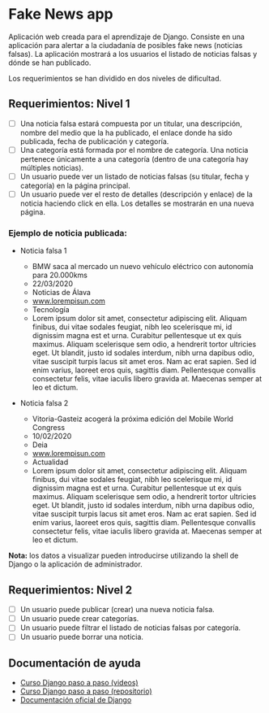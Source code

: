 # Fake News app
Aplicación web creada para el aprendizaje de Django.
Consiste en una aplicación para alertar a la ciudadanía de posibles fake news (noticias falsas). La aplicación mostrará a los usuarios el listado de noticias falsas y dónde se han publicado.

Los requerimientos se han dividido en dos niveles de dificultad.

## Requerimientos: Nivel 1

-   [ ] Una noticia falsa estará compuesta por un titular, una descripción, nombre del medio que la ha publicado, el enlace donde ha sido publicada, fecha de publicación y categoría.
-   [ ] Una categoría está formada por el nombre de categoría. Una noticia pertenece únicamente a una categoría (dentro de una categoría hay múltiples noticias).
-   [ ] Un usuario puede ver un listado de noticias falsas (su titular, fecha y categoría) en la página principal.
-   [ ] Un usuario puede ver el resto de detalles (descripción y enlace) de la noticia haciendo click en ella. Los detalles se mostrarán en una nueva página.

### Ejemplo de noticia publicada:

* Noticia falsa 1
  - BMW saca al mercado un nuevo vehículo eléctrico con autonomía para 20.000kms
  - 22/03/2020
  - Noticias de Álava
  - www.lorempisun.com
  - Tecnología
  - Lorem ipsum dolor sit amet, consectetur adipiscing elit. Aliquam finibus, dui vitae sodales feugiat, nibh leo scelerisque mi, id dignissim magna est et urna. Curabitur pellentesque ut ex quis maximus. Aliquam scelerisque sem odio, a hendrerit tortor ultricies eget. Ut blandit, justo id sodales interdum, nibh urna dapibus odio, vitae suscipit turpis lacus sit amet eros. Nam ac erat sapien. Sed id enim varius, laoreet eros quis, sagittis diam. Pellentesque convallis consectetur felis, vitae iaculis libero gravida at. Maecenas semper at leo et dictum. 

* Noticia falsa 2
  - Vitoria-Gasteiz acogerá la próxima edición del Mobile World Congress
  - 10/02/2020
  - Deia
  - www.lorempisun.com
  - Actualidad
  - Lorem ipsum dolor sit amet, consectetur adipiscing elit. Aliquam finibus, dui vitae sodales feugiat, nibh leo scelerisque mi, id dignissim magna est et urna. Curabitur pellentesque ut ex quis maximus. Aliquam scelerisque sem odio, a hendrerit tortor ultricies eget. Ut blandit, justo id sodales interdum, nibh urna dapibus odio, vitae suscipit turpis lacus sit amet eros. Nam ac erat sapien. Sed id enim varius, laoreet eros quis, sagittis diam. Pellentesque convallis consectetur felis, vitae iaculis libero gravida at. Maecenas semper at leo et dictum. 

**Nota:** los datos a visualizar pueden introducirse utilizando la shell de Django o la aplicación de administrador.

## Requerimientos: Nivel 2
-   [ ] Un usuario puede publicar (crear) una nueva noticia falsa.
-   [ ] Un usuario puede crear categorías.
-   [ ] Un usuario puede filtrar el listado de noticias falsas por categoría.
-   [ ] Un usuario puede borrar una noticia.

## Documentación de ayuda
-   [Curso Django paso a paso (videos)](https://www.youtube.com/playlist?list=PL8ZnVqiE4oiY6fh6_vvNKwkxfutf3CiMY)
-   [Curso Django paso a paso (repositorio)](https://developers.themoviedb.org/3)
-   [Documentación oficial de Django](https://docs.djangoproject.com/en/3.0/)

